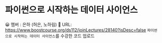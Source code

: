# 파이썬으로 시작하는 데이터 사이언스

😀 멤버 : 은하 (허은, 노하림)
🔗 URL: https://www.boostcourse.org/ds112/joinLectures/28140?isDesc=false
`파이썬으로 시작하는 데이터 사이언스`를 수강한 코드 업로드
